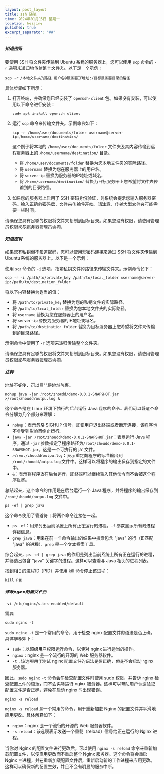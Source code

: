 ```yaml
---
layout: post_layout
title: ssh 随笔
time: 2024年01月15日 星期一
location: beijing
pulished: true
excerpt_separator: "##"
---
```

##### 知道密码

要使用 SSH 将文件夹传输到 Ubuntu 系统的服务器上，您可以使用 `scp` 命令的 `-r` 选项来递归地传输整个文件夹。以下是一个示例：

```
scp -r /本地文件夹的路径 用户名@服务器IP地址:/目标服务器目录的路径
```

具体步骤如下所示：

1. 打开终端，并确保您已经安装了 `openssh-client` 包。如果没有安装，可以使用以下命令进行安装：

   ```
   sudo apt install openssh-client
   ```

2. 运行 `scp` 命令来传输文件夹。示例命令如下：

   ```
   scp -r /home/user/documents/folder username@server-ip:/home/username/destination/
   ```

   这个例子将本地的 `/home/user/documents/folder` 文件夹及其内容传输到远程服务器上的 `/home/username/destination/` 目录。

   - 将 `/home/user/documents/folder` 替换为您本地文件夹的实际路径。
   - 将 `username` 替换为您在服务器上的用户名。
   - 将 `server-ip` 替换为服务器的IP地址或域名。
   - 将 `/home/username/destination/` 替换为目标服务器上您希望将文件夹传输到的目录路径。

3. 如果您的服务器上启用了 SSH 密码身份验证，则系统会提示您输入服务器密码。输入正确的密码后，文件夹传输将开始。请注意，传输大型文件夹可能需要一些时间。

请确保您具有足够的权限将文件夹复制到目标目录。如果您没有权限，请使用管理员权限或与服务器管理员协商。

##### 知道密钥

如果您有私钥但不知道密码，您可以使用无密码连接来通过 SSH 将文件夹传输到 Ubuntu 系统的服务器上。以下是一个示例：

使用 `scp` 命令的 `-i` 选项，指定私钥文件的路径来传输文件夹。示例命令如下：

   ```
   scp -r -i /path/to/private_key /path/to/local_folder username@server-ip:/path/to/destination_folder
   ```

   将以下内容替换为适当的值：
   - 将 `/path/to/private_key` 替换为您的私钥文件的实际路径。
   - 将 `/path/to/local_folder` 替换为您本地文件夹的实际路径。
   - 将 `username` 替换为您在服务器上的用户名。
   - 将 `server-ip` 替换为服务器的IP地址或域名。
   - 将 `/path/to/destination_folder` 替换为目标服务器上您希望将文件夹传输到的目录路径。

   示例命令中使用了 `-r` 选项来递归传输整个文件夹。

请确保您具有足够的权限将文件夹复制到目标目录。如果您没有权限，请使用管理员权限或与服务器管理员协商。

##### 注释
地址不好使，可以用""将地址包裹。

```
nohup java -jar /root/zhoudd/demo-0.0.1-SNAPSHOT.jar >/root/zhoudd/outpu.log &
```
这个命令是在 Linux 环境下执行的后台运行 Java 程序的命令。我们可以将这个命令分解为几个部分来理解：

- `nohup`：表示忽略 SIGHUP 信号，即使用户退出终端或者断开连接，该程序也不会受到影响而终止运行。
- `java -jar /root/zhoudd/demo-0.0.1-SNAPSHOT.jar`：表示运行 Java 程序，通过 `-jar` 参数指定了程序路径为`/root/zhoudd/demo-0.0.1-SNAPSHOT.jar`，这是一个可执行的 jar 文件。
- `>/root/zhoudd/outpu.log`：表示重定向程序的标准输出到 `/root/zhoudd/outpu.log` 文件中。这样可以将程序的输出保存到指定的文件中。
- `&`：表示将程序放在后台运行，即终端可以继续输入其他命令而不会被这个程序阻塞。

总结起来，这个命令的作用是在后台运行一个 Java 程序，并将程序的输出保存到 `/root/zhoudd/outpu.log` 文件中。

```
ps -ef | grep java
```
这个命令使用了管道符 `|` 将两个命令连接在一起。

- `ps -ef`：用来列出当前系统上所有正在运行的进程。`-f` 参数显示所有的进程详细信息。
- `grep java`：用来在前一个命令输出的结果中搜索包含 "java" 的行（即匹配 "java" 的进程）。`grep` 是一个文本搜索工具。

综合起来，`ps -ef | grep java` 的作用是列出当前系统上所有正在运行的进程，并筛选出包含 "java" 关键字的进程。这样可以查看与 Java 相关的进程列表。

找到相关的进程ID（PID）并使用 kill 命令停止该进程：
```
kill PID
```
##### 修改nginx配置文件后
```
 vi /etc/nginx/sites-enabled/default
```
需要
```
sudo nginx -t
```
`sudo nginx -t` 是一个常用的命令，用于检查 nginx 配置文件的语法是否正确。具体解释如下：

- `sudo`：以超级用户权限运行命令，以便对 nginx 进行适当的操作。
- `nginx`：nginx 是一个流行的开源的 Web 服务器软件。
- `-t`：该选项用于测试 nginx 配置文件的语法是否正确，但是不会启动 nginx 服务器。

因此，`sudo nginx -t` 命令会在检查配置文件时使用 sudo 权限，并告诉 nginx 检查配置文件的语法，而不会实际运行 nginx 服务器。这样可以帮助用户快速验证配置文件是否正确，避免在启动 nginx 时出现错误。
```
nginx -s reload
```
`nginx -s reload` 是一个常用的命令，用于重新加载 Nginx 的配置文件并平滑地应用更改。具体解释如下：

- `nginx`：nginx 是一个流行的开源的 Web 服务器软件。
- `-s reload`：该选项表示发送一个重载（reload）信号给正在运行的 Nginx 进程。

当你对 Nginx 的配置文件进行更改后，可以使用 `nginx -s reload` 命令来重新加载配置文件，以便应用更改而不重启整个 Nginx 服务器。这个命令将会重启 Nginx 主进程，并在重新加载配置文件后，重新启动新的工作进程来应用更改。这样可以确保新的配置生效，并且不会有明显的服务中断。
